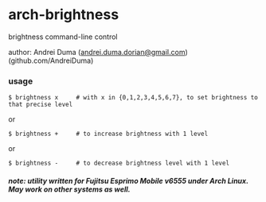 arch-brightness
===============

brightness command-line control

author: Andrei Duma (andrei.duma.dorian@gmail.com) (github.com/AndreiDuma)

### usage
    $ brightness x     # with x in {0,1,2,3,4,5,6,7}, to set brightness to that precise level

or

    $ brightness +     # to increase brightness with 1 level

or

    $ brightness -     # to decrease brightness level with 1 level

##### note: utility written for Fujitsu Esprimo Mobile v6555 under Arch Linux. May work on other systems as well.
